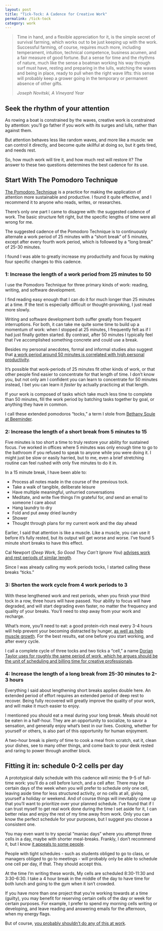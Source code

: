 ```yaml
---
layout: post
title: "Tick-Tock: A Cadence for Creative Work"
permalink: /tick-tock
category: work
---
```


> Time in hand, and a flexible appreciation for it, is the simple secret of survival farming, which works out to be just keeping up with the work. Successful farming, of course, requires much more, including temperament, intuition, technical competence, business acumen, and a fair measure of good fortune. But a sense for time and the rhythms of nature, much like the sense a boatman working his way through surf must have, resting and preparing in the lulls, watching the waves and being in place, ready to pull when the right wave lifts: this sense will probably keep a grower going in the temporary or permanent absence of other gifts.
>
> <cite>Joseph Novitski, _A Vineyard Year_</cite>

## Seek the rhythm of your attention

As rowing a boat is constrained by the waves, creative work is constrained by attention: you’ll go father if you work with its surges and lulls, rather than against them.

But attention behaves less like random waves, and more like a muscle: we can control it directly, and become quite skillful at doing so, but it gets tired, and needs rest.

So, how much work will tire it, and how much rest will restore it?  The answer to these two questions determines the best cadence for its use.

## Start With The Pomodoro Technique

[The Pomodoro Technique](http://pomodorotechnique.com/) is a practice for making the application of attention more sustainable and productive.  I found it quite effective, and I recommend it to anyone who reads, writes, or researches.

There’s only one part I came to disagree with: the suggested cadence of work.  The basic structure felt right, but the specific lengths of time were all wrong for me.

The suggested cadence of the Pomodoro Technique is to continuously alternate a work period of 25 minutes with a “short break” of 5 minutes, except after every fourth work period, which is followed by a “long break” of 25-30 minutes.

I found I was able to greatly increase my productivity and focus by making four specific changes to this cadence.

### 1: Increase the length of a work period from 25 minutes to 50

I use the Pomodoro Technique for three primary kinds of work: reading, writing, and software development. 

I find reading easy enough that I can do it for much longer than 25 minutes at a time.  If the text is especially difficult or thought-provoking, I just read more slowly.

Writing and software development both suffer greatly from frequent interruptions.  For both, it can take me quite some time to build up a momentum of work: when I stopped at 25 minutes, I frequently felt as if I had just finally gotten started.  By contrast, after 50 minutes I typically feel that I’ve accomplished something concrete and could use a break.

Besides my personal anecdotes, formal and informal studies also suggest that [a work period around 50 minutes is correlated with high personal productivity](http://www.theatlantic.com/business/archive/2014/09/science-tells-you-how-many-minutes-should-you-take-a-break-for-work-17/380369/).

It’s possible that work-periods of 25 minutes fit other kinds of work, or that other people find  easier to concentrate for that length of time.  I don’t know you, but not only am I confident you can learn to concentrate for 50 minutes instead, I bet you can learn it _faster_ by actually practicing at that length.

If your work is composed of tasks which take much less time to complete than 50 minutes, fill the work period by batching tasks together by goal, or anything they have in common.

I call these extended pomodoros “tocks,” a term I stole from [Bethany Soule at Beeminder](http://blog.beeminder.com/tocks/).

### 2: Increase the length of a short break from 5 minutes to 15

Five minutes is too short a time to truly restore your ability for sustained focus.  I’ve worked in offices where 5 minutes was only enough time to go to the bathroom if you refused to speak to anyone while you were doing it.  I might just be slow or easily harried, but to me, even a brief stretching routine can feel rushed with only five minutes to do it in.

In a 15 minute break, I have been able to:

- Process all notes made in the course of the previous tock.
- Take a walk of tangible, deliberate leisure
- Have multiple meaningful, unhurried conversations
- Meditate, and write five things I’m grateful for, _and_ send an email to someone I care about
- Hang laundry to dry
- Fold and put away dried laundry
- Shower
- Thought through plans for my current work and the day ahead

Earlier, I said that attention is like a muscle.  Like a muscle, you can use it before it’s fully rested, but its output will get worse and worse. I’ve found 5 minute short breaks to have this effect.

Cal Newport (_Deep Work_, _So Good They Can’t Ignore You_) [advises work and rest periods of similar length](http://calnewport.com/blog/2016/09/14/on-deep-breaks/).

Since I was already calling my work periods tocks, I started calling these breaks “ticks.”

### 3: Shorten the work cycle from 4 work periods to 3

With these lengthened work and rest periods, when you finish your third tock in a row, three hours will have passed.  Your ability to focus will have degraded, and will start degrading even faster, no matter the frequency and quality of your breaks.  You’ll need to step away from your work and recharge.

What’s more, you’ll need to eat: a good protein-rich meal every 3-4 hours will help prevent your becoming distracted by hunger, [as well as help muscle growth](https://www.biolayne.com/wp-content/uploads/publications/Norton-J-Ag-Food-Ind-Hi-Tech-2008.pdf).  For the best results, eat one before you start working, and after every cycle.

I call a complete cycle of three tocks and two ticks a “cell,” a name [Dorian Taylor uses for roughly the same period of work, which he argues should be the unit of scheduling and billing time for creative professionals](http://doriantaylor.com/introducing-the-cell).

### 4: Increase the length of a long break from 25-30 minutes to 2-3 hours

Everything I said about lengthening short breaks applies double here.  An
extended period of effort requires an extended period of deep rest to recover.
Being fully recovered will greatly improve the quality of your work, and will
make it much easier to enjoy.

I mentioned you should eat a meal during your long break.  Meals should not be eaten in a half-hour.  They are an opportunity to socialize, to savor a sensation, and generally enjoy what’s best in our lives.  Cooking, whether for yourself or others, is also part of this opportunity for human enjoyment.

A two-hour break is plenty of time to cook a meal from scratch, eat it, clean your dishes, see to many other things, and come back to your desk rested and raring to power through another block.

## Fitting it in: schedule 0-2 cells per day

A prototypical daily schedule with this cadence will mimic the 9-5 of full-time work: you’ll do a cell before lunch, and a cell after.  There may be certain days of the week when you will prefer to schedule only one cell, leaving aside time for less structured activity, or no cells at all, giving yourself a holiday or weekend.  And of course things will inevitably come up that you’ll want to prioritize over your planned schedule. I’ve found that if I can trust myself to get real work done during the time I set aside for it, I can better relax and enjoy the rest of my time away from work.  Only you can know the perfect schedule for your purposes, but I suggest you choose a consistent one.

You may even want to try special “maniac days” where you attempt three cells in a day, maybe with shorter meal-breaks.  Frankly, I don’t recommend it, but I know [it appeals to some people](http://blog.nickwinter.net/the-120-hour-workweek-epic-coding-time-lapse).

People with tight schedules - such as students obliged to go to class, or managers obliged to go to meetings - will probably only be able to schedule one cell per day, if that.  They should accept this. 

At the time I’m writing these words, My cells are scheduled 8:30-11:30 and 3:30-6:30.  I take a 4 hour break in the middle of the day to have time for both lunch and going to the gym when it isn’t crowded.

If you have more than one project that you’re working towards at a time (guilty), you may benefit for reserving certain cells of the day or week for certain purposes.  For example, I prefer to spend my morning cells writing or developing, and leave reading and answering emails for the afternoon, when my energy flags.

But of course, [you probably shouldn’t do any of this at work](/when-to-be-productive).
